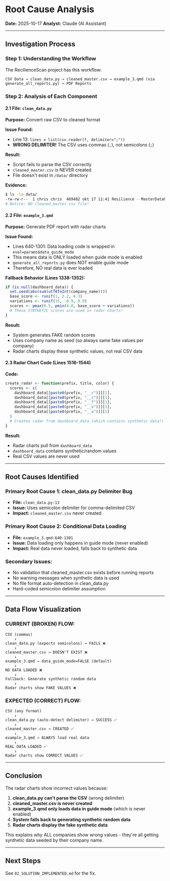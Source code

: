 # Root Cause Analysis

**Date:** 2025-10-17
**Analyst:** Claude (AI Assistant)

---

## Investigation Process

### Step 1: Understanding the Workflow

The RecilienceScan project has this workflow:

```
CSV Data → clean_data.py → cleaned_master.csv → example_3.qmd (via generate_all_reports.py) → PDF Reports
```

### Step 2: Analysis of Each Component

#### 2.1 File: `clean_data.py`

**Purpose:** Convert raw CSV to cleaned format

**Issue Found:**
- Line 13: `lines = list(csv.reader(f, delimiter=";"))`
- **WRONG DELIMITER!** The CSV uses commas (`,`), not semicolons (`;`)

**Result:**
- Script fails to parse the CSV correctly
- `cleaned_master.csv` is NEVER created
- File doesn't exist in `/data/` directory

**Evidence:**
```bash
$ ls -la data/
-rw-rw-r--  1 chris chris  469482 okt 17 11:41 Resilience - MasterDatabase(MasterData).csv
# Notice: NO cleaned_master.csv file!
```

#### 2.2 File: `example_3.qmd`

**Purpose:** Generate PDF report with radar charts

**Issue Found:**
- Lines 640-1301: Data loading code is wrapped in `eval=params$data_guide_mode`
- This means data is ONLY loaded when guide mode is enabled
- `generate_all_reports.py` does NOT enable guide mode
- Therefore, NO real data is ever loaded

**Fallback Behavior (Lines 1338-1352):**
```r
if (is.null(dashboard_data)) {
  set.seed(abs(sum(utf8ToInt(company_name))))
  base_score <- runif(1, 2.2, 4.3)
  variations <- runif(15, -0.9, 0.9)
  scores <- pmax(0.5, pmin(4.8, base_score + variations))
  # These SYNTHETIC scores are used in radar charts!
}
```

**Result:**
- System generates FAKE random scores
- Uses company name as seed (so always same fake values per company)
- Radar charts display these synthetic values, not real CSV data

#### 2.3 Radar Chart Code (Lines 1516-1544)

**Code:**
```r
create_radar <- function(prefix, title, color) {
  scores <- c(
    dashboard_data[[paste0(prefix, "__r")]][1],
    dashboard_data[[paste0(prefix, "__c")]][1],
    dashboard_data[[paste0(prefix, "__f")]][1],
    dashboard_data[[paste0(prefix, "__v")]][1],
    dashboard_data[[paste0(prefix, "__a")]][1]
  )
  # Creates radar from dashboard_data (which contains synthetic data!)
}
```

**Result:**
- Radar charts pull from `dashboard_data`
- `dashboard_data` contains synthetic/random values
- Real CSV values are never used

---

## Root Causes Identified

### Primary Root Cause 1: clean_data.py Delimiter Bug
- **File:** `clean_data.py:13`
- **Issue:** Uses semicolon delimiter for comma-delimited CSV
- **Impact:** `cleaned_master.csv` never created

### Primary Root Cause 2: Conditional Data Loading
- **File:** `example_3.qmd:640-1301`
- **Issue:** Data loading only happens in guide mode (never enabled)
- **Impact:** Real data never loaded, falls back to synthetic data

### Secondary Issues:
- No validation that cleaned_master.csv exists before running reports
- No warning messages when synthetic data is used
- No file format auto-detection in clean_data.py
- Hard-coded semicolon delimiter assumption

---

## Data Flow Visualization

### CURRENT (BROKEN) FLOW:
```
CSV (commas)
    ↓
clean_data.py (expects semicolons) → FAILS ❌
    ↓
cleaned_master.csv → DOESN'T EXIST ❌
    ↓
example_3.qmd → data_guide_mode=FALSE (default)
    ↓
NO DATA LOADED ❌
    ↓
Fallback: Generate synthetic random data
    ↓
Radar charts show FAKE VALUES ❌
```

### EXPECTED (CORRECT) FLOW:
```
CSV (any format)
    ↓
clean_data.py (auto-detect delimiter) → SUCCESS ✅
    ↓
cleaned_master.csv → CREATED ✅
    ↓
example_3.qmd → ALWAYS load real data
    ↓
REAL DATA LOADED ✅
    ↓
Radar charts show CORRECT VALUES ✅
```

---

## Conclusion

The radar charts show incorrect values because:

1. **clean_data.py can't parse the CSV** (wrong delimiter)
2. **cleaned_master.csv is never created**
3. **example_3.qmd only loads data in guide mode** (which is never enabled)
4. **System falls back to generating synthetic random data**
5. **Radar charts display the fake synthetic data**

This explains why ALL companies show wrong values - they're all getting synthetic data seeded by their company name.

---

## Next Steps

See `02_SOLUTION_IMPLEMENTED.md` for the fix.
